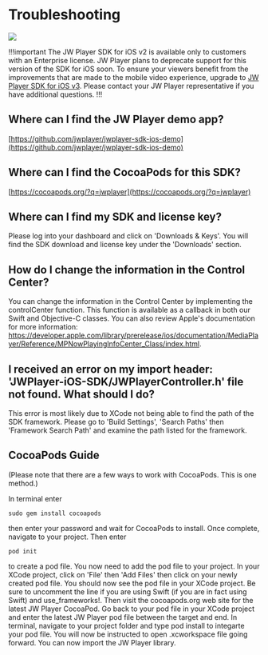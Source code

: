 # Troubleshooting

<img src="https://img.shields.io/badge/%20-iOS%20v2%20DEPRECATED-FFBA43.svg?logo=apple">

!!!important
The JW Player SDK for iOS v2 is available only to customers with an Enterprise license. JW Player plans to deprecate support for this version of the SDK for iOS soon. To ensure your viewers benefit from the improvements that are made to the mobile video experience, upgrade to [JW Player SDK for iOS v3](https://developer.jwplayer.com/sdk/ios/docs/developer-guide/). Please contact your JW Player representative if you have additional questions.
!!!

## Where can I find the JW Player demo app?

[https://github.com/jwplayer/jwplayer-sdk-ios-demo](https://github.com/jwplayer/jwplayer-sdk-ios-demo)


## Where can I find the CocoaPods for this SDK?

[https://cocoapods.org/?q=jwplayer](https://cocoapods.org/?q=jwplayer)


## Where can I find my SDK and license key?

Please log into your dashboard and click on 'Downloads & Keys'. You will find the SDK download and license
key under the 'Downloads' section.

## How do I change the information in the Control Center?

You can change the information in the Control Center by implementing the controlCenter function. This function is available as a callback in both our Swift and Objective-C classes. You can also review Apple's documentation for more information: https://developer.apple.com/library/prerelease/ios/documentation/MediaPlayer/Reference/MPNowPlayingInfoCenter_Class/index.html.

## I received an error on my import header: 'JWPlayer-iOS-SDK/JWPlayerController.h' file not found. What should I do?
This error is most likely due to XCode not being able to find the path of the SDK framework. Please go to 'Build Settings', 'Search Paths' then 'Framework Search Path' and examine the path listed for the framework. 

## CocoaPods Guide 
(Please note that there are a few ways to work with CocoaPods. This is one method.)

In terminal enter

    sudo gem install cocoapods

then enter your password and wait for CocoaPods to install.
Once complete, navigate to your project. Then enter

    pod init

to create a pod file.
You now need to add the pod file to your project. In your XCode project, click on 'File' then 'Add Files' then click on your newly created pod file. You should now see the pod file in your XCode project. Be sure to uncomment the line if you are using Swift (if you are in fact using Swift) and use_frameworks!. Then visit the cocoapods.org web site for the latest JW Player CocoaPod. Go back to your pod file in your XCode project and enter the latest JW Player pod file between the target and end. In terminal, navigate to your project folder and type pod install to integarte your pod file. You will now be instructed to open .xcworkspace file going forward. You can now import the JW Player library. 
